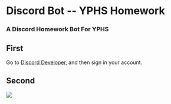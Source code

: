 # Discord Bot -- YPHS Homework
<h3><b>A Discord Homework Bot For YPHS</b></h3>
<h2>First</h2>
Go to <a href="https://discord.com/developers/applications">Discord Developer</a>, and then sign in your account.

<h2>Second</h2>
<img src="https://cdn.discordapp.com/attachments/870320793400270860/873225664826839060/unknown.png" with="600" heigh="400">
